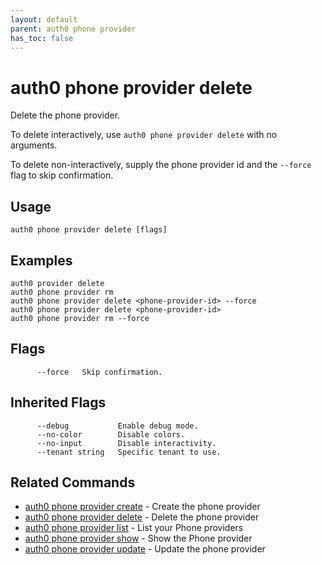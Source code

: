 ```yaml
---
layout: default
parent: auth0 phone provider
has_toc: false
---
```

# auth0 phone provider delete

Delete the phone provider.

To delete interactively, use `auth0 phone provider delete` with no arguments.

To delete non-interactively, supply the phone provider id and the `--force` flag to skip confirmation.

## Usage
```
auth0 phone provider delete [flags]
```

## Examples

```
auth0 provider delete
auth0 phone provider rm
auth0 phone provider delete <phone-provider-id> --force
auth0 phone provider delete <phone-provider-id>
auth0 phone provider rm --force
```


## Flags

```
      --force   Skip confirmation.
```


## Inherited Flags

```
      --debug           Enable debug mode.
      --no-color        Disable colors.
      --no-input        Disable interactivity.
      --tenant string   Specific tenant to use.
```


## Related Commands

- [auth0 phone provider create](auth0_phone_provider_create.md) - Create the phone provider
- [auth0 phone provider delete](auth0_phone_provider_delete.md) - Delete the phone provider
- [auth0 phone provider list](auth0_phone_provider_list.md) - List your Phone providers
- [auth0 phone provider show](auth0_phone_provider_show.md) - Show the Phone provider
- [auth0 phone provider update](auth0_phone_provider_update.md) - Update the phone provider


